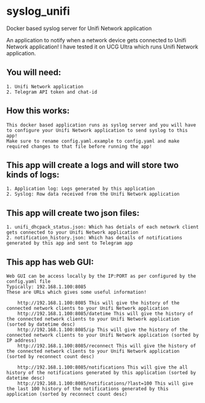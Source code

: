 # syslog_unifi
Docker based syslog server for Unifi Network application

An application to notify when a network device gets connected to Unifi Network application!
I have tested it on UCG Ultra which runs Unifi Network application.

## You will need:
    1. Unifi Network application
    2. Telegram API token and chat-id

## How this works:
    This docker based application runs as syslog server and you will have to configure your Unifi Network application to send syslog to this app!
    Make sure to rename config.yaml.example to config.yaml and make required changes to that file before running the app!

## This app will create a logs and will store two kinds of logs:
    1. Application log: Logs generated by this application
    2. Syslog: Row data received from the Unifi Network application

## This app will create two json files:
    1. unifi_dhcpack_status.json: Which has detials of each netowrk client gets connected to your Unifi Network application
    2. notification_history.json: Which has details of notifications generated by this app and sent to Telegram app

## This app has web GUI:
    Web GUI can be access locally by the IP:PORT as per configured by the config.yaml file
    Typically: 192.168.1.100:8085
    These are URLs which gives some useful information!
    
        http://192.168.1.100:8085 This will give the history of the connected network clients to your Unifi Network application
        http://192.168.1.100:8085/datetime This will give the history of the connected network clients to your Unifi Network application (sorted by datetime desc)
        http://192.168.1.100:8085/ip This will give the history of the connected network clients to your Unifi Network application (sorted by IP address)
        http://192.168.1.100:8085/reconnect This will give the history of the connected network clients to your Unifi Network application (sorted by reconnect count desc)

        http://192.168.1.100:8085/notifications This will give the all history of the notifications generated by this application (sorted by datetime desc)
        http://192.168.1.100:8085/notifications/?last=100 This will give the last 100 history of the notifications generated by this application (sorted by reconnect count desc)
